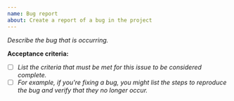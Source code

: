 ```yaml
---
name: Bug report
about: Create a report of a bug in the project
---
```


_Describe the bug that is occurring._

**Acceptance criteria:**
- [ ] _List the criteria that must be met for this issue to be considered complete._
- [ ] _For example, if you're fixing a bug, you might list the steps to reproduce the bug and verify that they no longer occur._